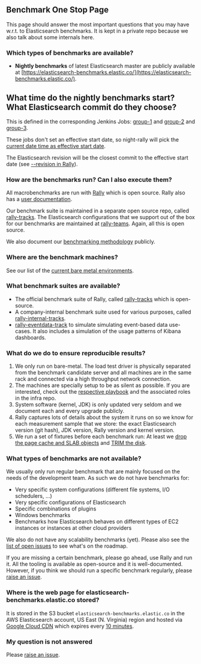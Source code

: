 ## Benchmark One Stop Page

This page should answer the most important questions that you may have w.r.t. to Elasticsearch benchmarks. It is kept in a private repo because we also talk about some internals here.

### Which types of benchmarks are available?

* **Nightly benchmarks** of latest Elasticsearch master are publicly available at [https://elasticsearch-benchmarks.elastic.co/](https://elasticsearch-benchmarks.elastic.co/).

## What time do the nightly benchmarks start? What Elasticsearch commit do they choose?

This is defined in the corresponding Jenkins Jobs: [group-1](https://github.com/elastic/infra/blob/65e533f573b219ed2f21d8bfd30efceda7ab0f29/ci/jjb/elasticsearch-ci/globals/templates/elastic-elasticsearch/macrobenchmarks-group-1.yml#L69) and [group-2](https://github.com/elastic/infra/blob/65e533f573b219ed2f21d8bfd30efceda7ab0f29/ci/jjb/elasticsearch-ci/globals/templates/elastic-elasticsearch/macrobenchmarks-group-2.yml#L69) and [group-3](https://github.com/elastic/infra/blob/65e533f573b219ed2f21d8bfd30efceda7ab0f29/ci/jjb/elasticsearch-ci/globals/templates/elastic-elasticsearch/macrobenchmarks-group-3.yml#L69).

These jobs don't set an effective start date, so night-rally will pick the [current date time as effective start date](https://github.com/elastic/night-rally/blob/a71c4fe3d61015b2bf8654ff88a59efd83052bca/night_rally.sh#L45).

The Elasticsearch revision will be the closest commit to the effective start date (see [--revision in Rally](https://esrally.readthedocs.io/en/stable/command_line_reference.html#revision)). 

### How are the benchmarks run? Can I also execute them?

All macrobenchmarks are run with [Rally](https://github.com/elastic/rally) which is open source. Rally also has a [user documentation](http://esrally.readthedocs.io/en/latest/).

Our benchmark suite is maintained in a separate open source repo, called [rally-tracks](https://github.com/elastic/rally-tracks). The Elasticsearch configurations that we support out of the box for our benchmarks are maintained at [rally-teams](https://github.com/elastic/rally-teams). Again, all this is open source.

We also document our [benchmarking methodology](https://elasticsearch-benchmarks.elastic.co/) publicly.

### Where are the benchmark machines?

See our list of the [current bare metal environments](https://wiki.elastic.co/pages/viewpage.action?pageId=135076508).

### What benchmark suites are available?

* The official benchmark suite of Rally, called [rally-tracks](https://github.com/elastic/rally-tracks) which is open-source.
* A company-internal benchmark suite used for various purposes, called [rally-internal-tracks](https://github.com/elastic/rally-internal-tracks).
* [rally-eventdata-track](https://github.com/elastic/rally-eventdata-track) to simulate simulating event-based data use-cases. It also includes a simulation of the usage patterns of Kibana dashboards.

### What do we do to ensure reproducible results?

1. We only run on bare-metal. The load test driver is physically separated from the benchmark candidate server and all machines are in the same rack and connected via a high throughput network connection.
2. The machines are specially setup to be as silent as possible. If you are interested, check out the [respective playbook](https://github.com/elastic/infra/blob/master/ansible/playbooks/macrobenchmarks_targets.yml) and the associated roles in the infra repo.
3. System software (kernel, JDK) is only updated very seldom and we document each and every upgrade publicly.
4. Rally captures lots of details about the system it runs on so we know for each measurement sample that we store: the exact Elasticsearch version (git hash), JDK version, Rally version and kernel version.
5. We run a set of fixtures before each benchmark run: At least we [drop the page cache and SLAB objects](https://github.com/elastic/night-rally/tree/master/night_rally/fixtures/ansible/roles/drop-caches) and [TRIM the disk](https://github.com/elastic/night-rally/tree/master/night_rally/fixtures/ansible/roles/trim).

### What types of benchmarks are not available?

We usually only run regular benchmark that are mainly focused on the needs of the development team. As such we do not have benchmarks for:

* Very specific system configurations (different file systems, I/O schedulers, ...)
* Very specific configurations of Elasticsearch
* Specific combinations of plugins
* Windows benchmarks
* Benchmarks how Elasticsearch behaves on different types of EC2 instances or instances at other cloud providers

We also do not have any scalability benchmarks (yet). Please also see the [list of open issues](https://github.com/elastic/night-rally/issues) to see what's on the roadmap.

If you are missing a certain benchmark, please go ahead, use Rally and run it. All the tooling is available as open-source and it is well-documented. However, if you think we should run a specific benchmark regularly, please [raise an issue](https://github.com/elastic/night-rally/issues/new).

### Where is the web page for elasticsearch-benchmarks.elastic.co stored?

It is stored in the S3 bucket `elasticsearch-benchmarks.elastic.co` in the AWS Elasticsearch account, US East (N. Virginia) region and hosted via [Google Cloud CDN](https://cloud.google.com/cdn/docs/using-cdn) which expires every [10 minutes](https://github.com/elastic/night-rally/issues/322#issuecomment-708165630).

### My question is not answered

Please [raise an issue](https://github.com/elastic/night-rally/issues/new).
